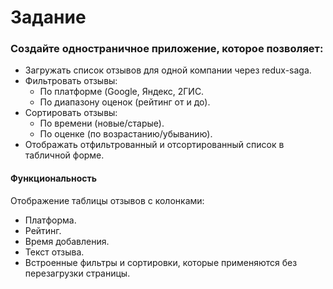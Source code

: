 # Задание

### Создайте одностраничное приложение, которое позволяет:
- Загружать список отзывов для одной компании через redux-saga.
- Фильтровать отзывы:
   - По платформе (Google, Яндекс, 2ГИС.
   - По диапазону оценок (рейтинг от и до).
- Сортировать отзывы:
   - По времени (новые/старые).
   - По оценке (по возрастанию/убыванию).
- Отображать отфильтрованный и отсортированный список в табличной форме.

#### Функциональность
Отображение таблицы отзывов с колонками:
- Платформа.
- Рейтинг.
- Время добавления.
- Текст отзыва.
- Встроенные фильтры и сортировки, которые применяются без перезагрузки страницы.
